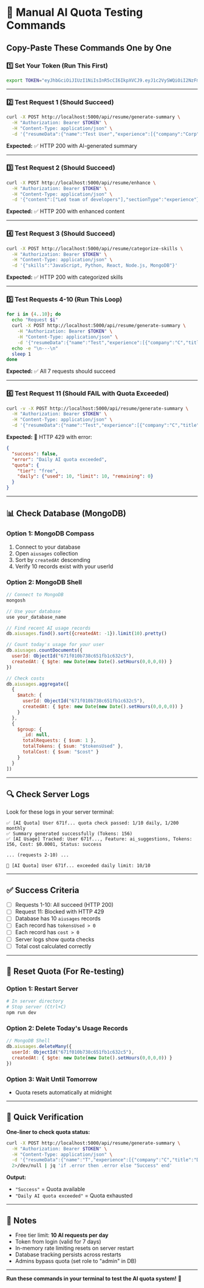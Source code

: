 # 🧪 Manual AI Quota Testing Commands

## Copy-Paste These Commands One by One

### 1️⃣ Set Your Token (Run This First)

```bash
export TOKEN="eyJhbGciOiJIUzI1NiIsInR5cCI6IkpXVCJ9.eyJ1c2VySWQiOiI2NzFmMDEwYjczOGM2NTFmYjFjNjMyYzUiLCJlbWFpbCI6InRlc3RAdGVzdC5jb20iLCJyb2xlIjoidXNlciIsImlhdCI6MTczMDEwNTA1NiwiZXhwIjoxNzMwNzA5ODU2fQ.qP1uPMvHEYjWU9UdFsHKbxhMwbTmq87_8UX_swqDcw4"
```

---

### 2️⃣ Test Request 1 (Should Succeed)

```bash
curl -X POST http://localhost:5000/api/resume/generate-summary \
  -H "Authorization: Bearer $TOKEN" \
  -H "Content-Type: application/json" \
  -d '{"resumeData":{"name":"Test User","experience":[{"company":"Corp","title":"Dev","bullets":["Work"]}]}}'
```

**Expected:** ✅ HTTP 200 with AI-generated summary

---

### 3️⃣ Test Request 2 (Should Succeed)

```bash
curl -X POST http://localhost:5000/api/resume/enhance \
  -H "Authorization: Bearer $TOKEN" \
  -H "Content-Type: application/json" \
  -d '{"content":["Led team of developers"],"sectionType":"experience"}'
```

**Expected:** ✅ HTTP 200 with enhanced content

---

### 4️⃣ Test Request 3 (Should Succeed)

```bash
curl -X POST http://localhost:5000/api/resume/categorize-skills \
  -H "Authorization: Bearer $TOKEN" \
  -H "Content-Type: application/json" \
  -d '{"skills":"JavaScript, Python, React, Node.js, MongoDB"}'
```

**Expected:** ✅ HTTP 200 with categorized skills

---

### 5️⃣ Test Requests 4-10 (Run This Loop)

```bash
for i in {4..10}; do
  echo "Request $i"
  curl -X POST http://localhost:5000/api/resume/generate-summary \
    -H "Authorization: Bearer $TOKEN" \
    -H "Content-Type: application/json" \
    -d '{"resumeData":{"name":"Test","experience":[{"company":"C","title":"D","bullets":["W"]}]}}'
  echo -e "\n---\n"
  sleep 1
done
```

**Expected:** ✅ All 7 requests should succeed

---

### 6️⃣ Test Request 11 (Should FAIL with Quota Exceeded)

```bash
curl -v -X POST http://localhost:5000/api/resume/generate-summary \
  -H "Authorization: Bearer $TOKEN" \
  -H "Content-Type: application/json" \
  -d '{"resumeData":{"name":"Test","experience":[{"company":"C","title":"D","bullets":["W"]}]}}'
```

**Expected:** 🚫 HTTP 429 with error:
```json
{
  "success": false,
  "error": "Daily AI quota exceeded",
  "quota": {
    "tier": "free",
    "daily": {"used": 10, "limit": 10, "remaining": 0}
  }
}
```

---

## 📊 Check Database (MongoDB)

### Option 1: MongoDB Compass
1. Connect to your database
2. Open `aiusages` collection
3. Sort by `createdAt` descending
4. Verify 10 records exist with your userId

### Option 2: MongoDB Shell

```javascript
// Connect to MongoDB
mongosh

// Use your database
use your_database_name

// Find recent AI usage records
db.aiusages.find().sort({createdAt: -1}).limit(10).pretty()

// Count today's usage for your user
db.aiusages.countDocuments({
  userId: ObjectId("671f010b738c651fb1c632c5"),
  createdAt: { $gte: new Date(new Date().setHours(0,0,0,0)) }
})

// Check costs
db.aiusages.aggregate([
  {
    $match: {
      userId: ObjectId("671f010b738c651fb1c632c5"),
      createdAt: { $gte: new Date(new Date().setHours(0,0,0,0)) }
    }
  },
  {
    $group: {
      _id: null,
      totalRequests: { $sum: 1 },
      totalTokens: { $sum: "$tokensUsed" },
      totalCost: { $sum: "$cost" }
    }
  }
])
```

---

## 🔍 Check Server Logs

Look for these logs in your server terminal:

```
✅ [AI Quota] User 671f... quota check passed: 1/10 daily, 1/200 monthly
✅ Summary generated successfully (Tokens: 156)
✅ [AI Usage] Tracked: User 671f..., Feature: ai_suggestions, Tokens: 156, Cost: $0.0001, Status: success

... (requests 2-10) ...

🚫 [AI Quota] User 671f... exceeded daily limit: 10/10
```

---

## ✅ Success Criteria

- [ ] Requests 1-10: All succeed (HTTP 200)
- [ ] Request 11: Blocked with HTTP 429
- [ ] Database has 10 `aiusages` records
- [ ] Each record has `tokensUsed > 0`
- [ ] Each record has `cost > 0`
- [ ] Server logs show quota checks
- [ ] Total cost calculated correctly

---

## 🔄 Reset Quota (For Re-testing)

### Option 1: Restart Server
```bash
# In server directory
# Stop server (Ctrl+C)
npm run dev
```

### Option 2: Delete Today's Usage Records
```javascript
// MongoDB Shell
db.aiusages.deleteMany({
  userId: ObjectId("671f010b738c651fb1c632c5"),
  createdAt: { $gte: new Date(new Date().setHours(0,0,0,0)) }
})
```

### Option 3: Wait Until Tomorrow
- Quota resets automatically at midnight

---

## 🎯 Quick Verification

**One-liner to check quota status:**

```bash
curl -X POST http://localhost:5000/api/resume/generate-summary \
  -H "Authorization: Bearer $TOKEN" \
  -H "Content-Type: application/json" \
  -d '{"resumeData":{"name":"T","experience":[{"company":"C","title":"D","bullets":["W"]}]}}' \
  2>/dev/null | jq 'if .error then .error else "Success" end'
```

**Output:**
- `"Success"` = Quota available
- `"Daily AI quota exceeded"` = Quota exhausted

---

## 📝 Notes

- Free tier limit: **10 AI requests per day**
- Token from login (valid for 7 days)
- In-memory rate limiting resets on server restart
- Database tracking persists across restarts
- Admins bypass quota (set role to "admin" in DB)

---

**Run these commands in your terminal to test the AI quota system!** 🚀
